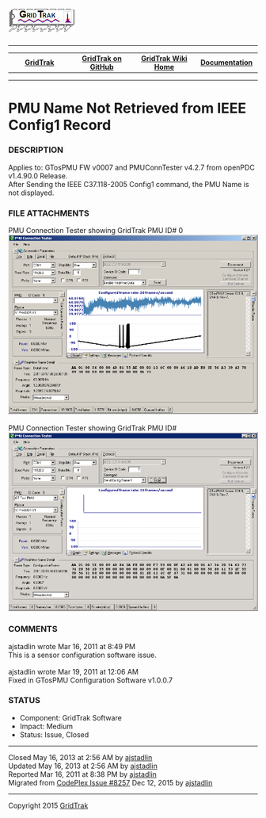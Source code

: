 <html lang="en">
<body>
<!--HtmlToGmd.Body-->
<div id="NavigationMenu">
<h1><a href="https://github.com/ajstadlin/GridTrak/blob/master/Documentation/wiki/GridTrak_Home.md">
<img src="https://github.com/ajstadlin/GridTrak/blob/master/Documentation/wiki/GridTrak_Logo.png" alt="Open Source SynchroPhasor PMU" /></a></h1>
<hr />
<table style="width: 100%; border-collapse: collapse; border: 0px solid gray;">
<tr>
<td style="width: 25%; text-align:center;"><b><a href="http://www.gridtrak.com">GridTrak</a></b></td>
<td style="width: 25%; text-align:center;"><b><a href="https://github.com/ajstadlin/GridTrak">GridTrak on GitHub</a></b></td>
<td style="width: 25%; text-align:center;"><b><a href="https://github.com/ajstadlin/GridTrak/blob/master/Documentation/wiki/GridTrak_Home.md">GridTrak Wiki Home</a></b></td>
<td style="width: 25%; text-align:center;"><b><a href="https://github.com/ajstadlin/GridTrak/blob/master/Documentation/wiki/GridTrak_Documentation_Home.md">Documentation</a></b></td>
</tr>
</table>
</div>
<hr />
<!--/HtmlToGmd.Body-->
<div class="WikiContent">
<h1>PMU Name Not Retrieved from IEEE Config1 Record</h1>
<h3>DESCRIPTION</h3>
Applies to: GTosPMU FW v0007 and PMUConnTester v4.2.7 from openPDC v1.4.90.0 Release.<br /> 
After Sending the IEEE C37.118-2005 Config1 command, the PMU Name is not displayed.
<h3>FILE ATTACHMENTS</h3>
PMU Connection Tester showing GridTrak PMU ID# 0<br />
<img src="https://github.com/ajstadlin/GridTrak/blob/master/Documentation/wiki/issues/PMUConnTest_No_PMU_ID_FWv0007.png" alt="PMUConnTest_No_PMU_ID_FWv0007.png" /><br />
&nbsp;<br />
PMU Connection Tester showing GridTrak PMU ID#<br />
<img src="https://github.com/ajstadlin/GridTrak/blob/master/Documentation/wiki/issues/PMUConnTest_TestedConfig_PMU_ID_SW1007.png" alt="PMUConnTest_TestedConfig_PMU_ID_SW1007.png" /><br />
<h3>COMMENTS</h3>
ajstadlin wrote Mar 16, 2011 at 8:49 PM <br />
This is a sensor configuration software issue.<br />
&nbsp;<br />
ajstadlin wrote Mar 19, 2011 at 12:06 AM <br />
Fixed in GTosPMU Configuration Software v1.0.0.7
<h3>STATUS</h3>
<ul>
<li>Component:  GridTrak Software</li>
<li>Impact:  Medium</li>
<li>Status:  Issue, Closed</li>
</ul>
</div>
<hr />
<div class="footer">
Closed  May 16, 2013 at 2:56 AM by <a href="https://github.com/ajstadlin/GridTrak/blob/master/Documentation/wiki/Contributors/ajstadlin.md">ajstadlin</a><br />
Updated  May 16, 2013 at 2:56 AM by <a href="https://github.com/ajstadlin/GridTrak/blob/master/Documentation/wiki/Contributors/ajstadlin.md">ajstadlin</a><br />
Reported  Mar 16, 2011 at 8:38 PM by <a href="https://github.com/ajstadlin/GridTrak/blob/master/Documentation/wiki/Contributors/ajstadlin.md">ajstadlin</a><br />
<!--HtmlToGmd.Migration-->Migrated from <a href="http://gridtrak.codeplex.com/workitem/8257">CodePlex Issue #8257</a> Dec 12, 2015 by <a href="https://github.com/ajstadlin/GridTrak/blob/master/Documentation/wiki/Contributors/ajstadlin.md">ajstadlin</a><!--/HtmlToGmd.Migration-->
</div>
<!--HtmlToGmd.Foot-->
<div id="copyright">
<hr />
Copyright 2015 <a href="http://www.gridtrak.com">GridTrak</a>
</div>
<!--/HtmlToGmd.Foot-->
</body>
</html>
